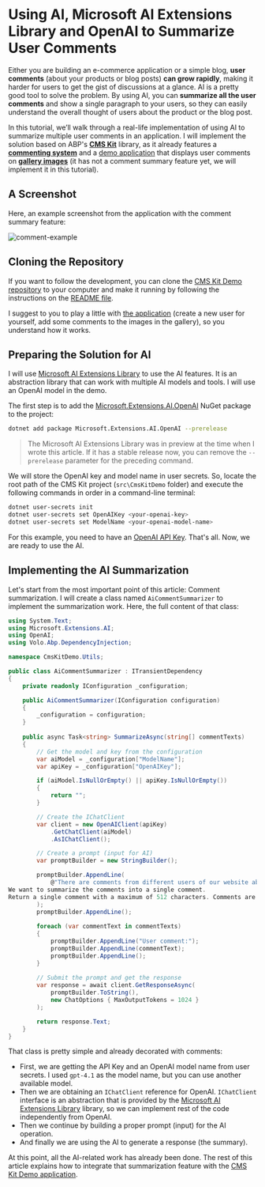 # Using AI, Microsoft AI Extensions Library and OpenAI to Summarize User Comments

Either you are building an e-commerce application or a simple blog, **user comments** (about your products or blog posts) **can grow rapidly**, making it harder for users to get the gist of discussions at a glance. AI is a pretty good tool to solve the problem. By using AI, you can **summarize all the user comments** and show a single paragraph to your users, so they can easily understand the overall thought of users about the product or the blog post.

In this tutorial, we’ll walk through a real-life implementation of using AI to summarize multiple user comments in an application. I will implement the solution based on ABP's **[CMS Kit](https://abp.io/docs/latest/modules/cms-kit)** library, as it already features a **[commenting system](https://abp.io/docs/latest/modules/cms-kit/comments)** and a [demo application](https://cms-kit-demo.abpdemo.com/) that displays user comments on **[gallery images](https://cms-kit-demo.abpdemo.com/image-gallery)** (it has not a comment summary feature yet, we will implement it in this tutorial).

## A Screenshot

Here, an example screenshot from the application with the comment summary feature:

![comment-example](D:\Github\abp\docs\en\Community-Articles\2025-04-25-AI-Comment-Summarization\comment-example.png)

## Cloning the Repository

If you want to follow the development, you can clone the [CMS Kit Demo repository](https://github.com/abpframework/cms-kit-demo) to your computer and make it running by following the instructions on the [README file](https://github.com/abpframework/cms-kit-demo?tab=readme-ov-file#cms-kit-demo).

I suggest to you to play a little with [the application](https://cms-kit-demo.abpdemo.com/) (create a new user for yourself, add some comments to the images in the gallery), so you understand how it works.

## Preparing the Solution for AI

I will use [Microsoft AI Extensions Library](https://learn.microsoft.com/en-us/dotnet/ai/ai-extensions) to use the AI features. It is an abstraction library that can work with multiple AI models and tools. I will use an OpenAI model in the demo.

The first step is to add the [Microsoft.Extensions.AI.OpenAI](http://nuget.org/packages/Microsoft.Extensions.AI.OpenAI) NuGet package to the project:

````bash
dotnet add package Microsoft.Extensions.AI.OpenAI --prerelease
````

>The Microsoft AI Extensions Library was in preview at the time when I wrote this article. If it has a stable release now, you can remove the `--prerelease` parameter for the preceding command.

We will store the OpenAI key and model name in user secrets. So, locate the root path of the CMS Kit project (`src\CmsKitDemo` folder) and execute the following commands in order in a command-line terminal:

````bash
dotnet user-secrets init
dotnet user-secrets set OpenAIKey <your-openai-key>
dotnet user-secrets set ModelName <your-openai-model-name>
````

For this example, you need to have an [OpenAI API Key](https://platform.openai.com/). That's all. Now, we are ready to use the AI.

## Implementing the AI Summarization

Let's start from the most important point of this article: Comment summarization. I will create a class named `AiCommentSummarizer` to implement the summarization work. Here, the full content of that class:

````csharp
using System.Text;
using Microsoft.Extensions.AI;
using OpenAI;
using Volo.Abp.DependencyInjection;

namespace CmsKitDemo.Utils;

public class AiCommentSummarizer : ITransientDependency
{
    private readonly IConfiguration _configuration;

    public AiCommentSummarizer(IConfiguration configuration)
    {
        _configuration = configuration;
    }
    
    public async Task<string> SummarizeAsync(string[] commentTexts)
    {
        // Get the model and key from the configuration
        var aiModel = _configuration["ModelName"];
        var apiKey = _configuration["OpenAIKey"];

        if (aiModel.IsNullOrEmpty() || apiKey.IsNullOrEmpty())
        {
            return "";
        }

        // Create the IChatClient
        var client = new OpenAIClient(apiKey)
            .GetChatClient(aiModel)
            .AsIChatClient();

        // Create a prompt (input for AI)
        var promptBuilder = new StringBuilder();

        promptBuilder.AppendLine(
            @"There are comments from different users of our website about an image.
We want to summarize the comments into a single comment.
Return a single comment with a maximum of 512 characters. Comments are separated by a newline character and given below."
        );
        promptBuilder.AppendLine();
        
        foreach (var commentText in commentTexts)
        {
            promptBuilder.AppendLine("User comment:");
            promptBuilder.AppendLine(commentText);
            promptBuilder.AppendLine();
        }
        
        // Submit the prompt and get the response
        var response = await client.GetResponseAsync(
            promptBuilder.ToString(),
            new ChatOptions { MaxOutputTokens = 1024 }
        );

        return response.Text;
    }
}
````

That class is pretty simple and already decorated with comments:

* First, we are getting the API Key and an OpenAI model name from user secrets. I used `gpt-4.1` as the model name, but you can use another available model.
* Then we are obtaining an `IChatClient` reference for OpenAI. `IChatClient` interface is an abstraction that is provided by the [Microsoft AI Extensions Library](https://learn.microsoft.com/en-us/dotnet/ai/ai-extensions) library, so we can implement rest of the code independently from OpenAI.
* Then we continue by building a proper prompt (input) for the AI operation.
* And finally we are using the AI to generate a response (the summary).

At this point, all the AI-related work has already been done. The rest of this article explains how to integrate that summarization feature with the [CMS Kit Demo application](https://cms-kit-demo.abpdemo.com/).

